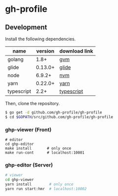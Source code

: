# gh-profile

## Development

Install the following dependencies.

| name | version  | download link |
| --- | --- | --- |
| golang | 1.8+ | [gvm](https://github.com/moovweb/gvm) |
| glide | 0.13.0+ | [glide](https://github.com/Masterminds/glide#install) |
| node | 6.9.2+ | [nvm](https://github.com/creationix/nvm) |
| yarn | 0.22.0+ | [yarn](https://yarnpkg.com/lang/en/) |
| typescript | 2.2+ | [typescript](https://www.typescriptlang.org) |

Then, clone the repository.

```sh
$ go get -d github.com/gh-profile/gh-profile
$ cd $GOPATH/src/github.com/gh-profile/gh-profile
```

### ghp-viewer (Front)

```view
# editor
cd ghp-editor
make install       # only once
make run-cont      # localhost:10001
```

### ghp-editor (Server)

```sh
# viewer
cd ghp-viewer
yarn install        # only once
yarn run start:hmr  # localhost:10002
```
